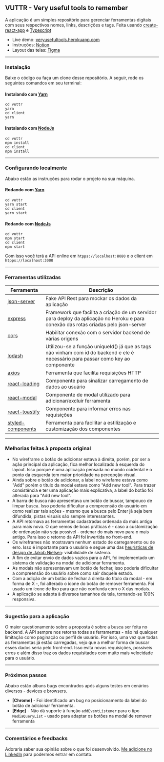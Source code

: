 ## VUTTR - Very useful tools to remember
A aplicação é um simples repositório para gerenciar ferramentas digitais com seus respectivos nomes, links, descrições e tags. Feita usando [create-react-app](https://create-react-app.dev/ "create-react-app") e [Typescript](https://www.typescriptlang.org/ "Typescript")
- Live demo: [veryusefultools.herokuapp.com](http://veryusefultools.herokuapp.com "veryusefultools.herokuapp.com")
- Instruções: [Notion](https://www.notion.so/VUTTR-f1869c62a7c54abbb1f974b68694b1ac "Notion")
- Layout das telas: [Figma](https://www.figma.com/file/dNY4qi1Jo5XzIwLsyS0OOb/VUTTR?node-id=0%3A1 "Figma")

------------

### Instalação
Baixe o código ou faça um clone desse repositório. A seguir, rode os seguintes comandos em seu terminal:
#### Instalando com [Yarn](https://yarnpkg.com/ "Yarn")
```shell
cd vuttr
yarn
cd client
yarn
```

#### Instalando com [NodeJs](https://nodejs.org/ "NodeJs")
```shell
cd vuttr
npm install
cd client
npm install
```
------------
### Configurando localmente
Abaixo estão as instruções para rodar o projeto na sua máquina.
#### Rodando com [Yarn](https://yarnpkg.com/ "Yarn")
```shell
cd vuttr
yarn start
cd client
yarn start
```
#### Rodando com [NodeJs](https://nodejs.org/ "NodeJs")
```shell
cd vuttr
npm start
cd client
npm start
```
Com isso você terá a API online em `htpps://localhost:8080` e o client em `htpps://localhost:3000`

------------

### Ferramentas utilizadas
| Ferramenta | Descrição |
| ------------ | ------------ |
| [json-server](https://www.npmjs.com/package/json-server "json-server") |  Fake API Rest para mockar os dados da aplicação |
| [express](https://expressjs.com/ "express") |  Framework que facilita a criação de um servidor para deploy da aplicação no Heroku e para conexão das rotas criadas pelo json-server |
| [cors](https://www.npmjs.com/package/cors "cors") |  Habilitar conexão com o servidor backend de várias origens |
| [lodash](https://lodash.com/ "lodash") |  Utilizou-se a função uniqueId() já que as tags não vinham com id do backend e ele é necessário para passar como key ao componente |
| [axios](https://www.npmjs.com/package/axios "axios") |  Ferramenta que facilita requisições HTTP |
| [react-loading](https://www.npmjs.com/package/react-loading "react-loading") |  Componente para sinalizar carregamento de dados ao usuário |
| [react-modal](https://www.npmjs.com/package/react-modal "react-modal") |  Componente de modal utilizado para adicionar/excluir ferramenta |
| [react-toastify](https://www.npmjs.com/package/react-toastify "react-toastify") |  Componente para informar erros nas requisições |
| [styled-components](https://styled-components.com/ "styled-components") |  Ferramenta para facilitar a estilização e customização dos componentes |

------------

### Melhorias feitas à proposta original
- No wireframe o botão de adicionar estava à direita, porém, por ser a ação principal da aplicação, fica melhor localizado à esquerda do layout. Isso porque é uma aplicação pensada no mundo ocidental e o ponto da esquerda tem maior prioridade na percepção visual.
- Ainda sobre o botão de adicionar, a label no wirefame estava como "Add" porém o título da modal estava como "Add new tool". Para trazer consistência e ter uma aplicação mais explicativa, a label do botão foi alterada para "Add new tool".
- A barra de busca não apresentava um botão de buscar, tampouco de limpar busca. Isso poderia dificultar a compreensão do usuário em como realizar tais ações - mesmo que a busca pelo Enter já seja bem difundida, pistas visuais são sempre interessantes.
- A API retornava as ferramentas cadastradas ordenada da mais antiga para mais nova. O que vemos de boas práticas é - caso a customização de ordenação não seja possível - ordenar do mais novo para o mais antigo. Para isso o retorno da API foi invertida no front-end.
- Os wireframes não mostravam nenhum estado de carregamento ou de erro. Isso é importante para o usuário e segue uma das [heurísticas de design de Jakob Nielsen](https://www.nngroup.com/articles/ten-usability-heuristics/ "heurísticas de design de Jakob Nielsen"): visibilidade de sistema.
- A fim de evitar envio de dados vazios para a API, foi implementado um sistema de validação na modal de adicionar ferramenta.
- As modais não apresentavam um botão de fechar, isso poderia dificultar a compreensão do usuário sobre como sair daquele estado.
- Com a adição de um botão de fechar à direita do título da modal - em forma de X -, foi alterado o ícone do botão de remover ferramenta. Foi usado um ícone de lixo para que não confunda com o X das modais.
- A aplicação se adapta à diversos tamanhos de tela, tornando-se 100% responsiva.

------------

### Sugestão para a aplicação
O maior questionamento sobre a proposta é sobre a busca ser feita no backend. A API sempre nos retorna todas as ferramentas - não há qualquer limitação como paginação ou perfil de usuário. Por isso, uma vez que todas as ferramentas já estão carregadas, vejo que a melhor forma de buscar esses dados seria pelo front-end. Isso evita novas requisições, possíveis erros e além disso traz os dados requisitados com muito mais velocidade para o usuário.

------------

### Próximos passos
Abaixo estão albuns bugs encontrados após alguns testes em cenários diversos - devices e browsers.
- **[Chrome]** - Foi identificado um bug no posicionamento da label do botão de adicionar ferramenta.
- **[Edge]** - Não dá suporte à função `addEventListener` para o tipo `MediaQueryList` - usado para adaptar os botões na modal de remover ferramenta

------------

### Comentários e feedbacks
Adoraria saber sua opinião sobre o que foi desenvolvido. [Me adicione no LinkedIn](http://linkedin.com/in/mugasparetto "Me adicione no LinkedIn") para podermos entrar em contato.
